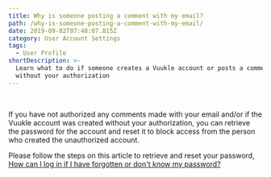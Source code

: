 ```yaml
---
title: Why is someone posting a comment with my email?
path: /why-is-someone-posting-a-comment-with-my-email/
date: 2019-09-02T07:48:07.815Z
category: User Account Settings
tags:
  - User Profile
shortDescription: >-
  Learn what to do if someone creates a Vuukle account or posts a comment
  without your authorization
---
```

<br>

If you have not authorized any comments made with your email and/or if the Vuukle account was created without your authorization, you can retrieve the password for the account and reset it to block access from the person who created the unauthorized account. 

Please follow the steps on this article to retrieve and reset your password, [How can I log in if I have forgotten or don't know my password?](https://docs.vuukle.com/how-can-i-log-in-if-i-have-forgotten-or-dont-know-my-password/)
